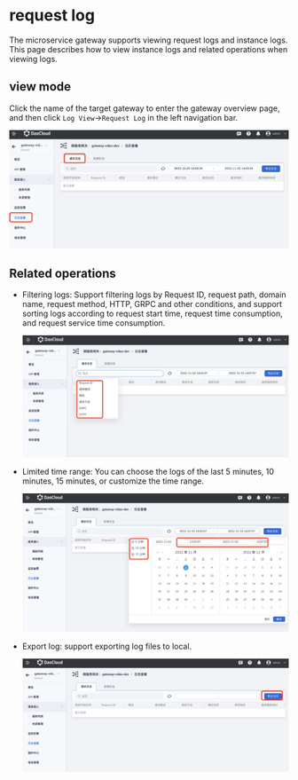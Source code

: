 # request log

The microservice gateway supports viewing request logs and instance logs. This page describes how to view instance logs and related operations when viewing logs.

## view mode

Click the name of the target gateway to enter the gateway overview page, and then click `Log View`->`Request Log` in the left navigation bar.

![View request log path](imgs/reqlog-path.png)

## Related operations

- Filtering logs: Support filtering logs by Request ID, request path, domain name, request method, HTTP, GRPC and other conditions, and support sorting logs according to request start time, request time consumption, and request service time consumption.

    ![Filter log](imgs/log-filter1.png)

- Limited time range: You can choose the logs of the last 5 minutes, 10 minutes, 15 minutes, or customize the time range.

    ![Limited Time](imgs/logtime1.png)

- Export log: support exporting log files to local.

    ![Export Log](imgs/log-export1.png)